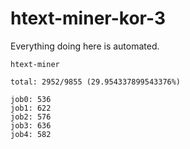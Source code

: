 # htext-miner-kor-3

Everything doing here is automated.

```
htext-miner

total: 2952/9855 (29.954337899543376%)

job0: 536
job1: 622
job2: 576
job3: 636
job4: 582
```